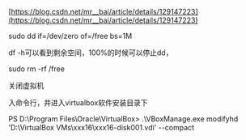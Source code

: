 [https://blog.csdn.net/mr__bai/article/details/129147223](https://blog.csdn.net/mr__bai/article/details/129147223)

sudo dd if=/dev/zero of=/free bs=1M

df -h可以看到剩余空间，100%的时候可以停止dd，

sudo rm -rf /free

关闭虚拟机

入命令行，并进入virtualbox软件安装目录下

PS D:\Program Files\Oracle\VirtualBox> .\VBoxManage.exe modifyhd 'D:\VirtualBox VMs\xxx16\xxx16-disk001.vdi' --compact